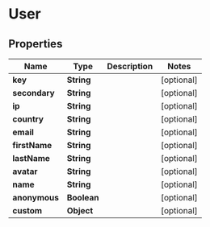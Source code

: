 
# User

## Properties
Name | Type | Description | Notes
------------ | ------------- | ------------- | -------------
**key** | **String** |  |  [optional]
**secondary** | **String** |  |  [optional]
**ip** | **String** |  |  [optional]
**country** | **String** |  |  [optional]
**email** | **String** |  |  [optional]
**firstName** | **String** |  |  [optional]
**lastName** | **String** |  |  [optional]
**avatar** | **String** |  |  [optional]
**name** | **String** |  |  [optional]
**anonymous** | **Boolean** |  |  [optional]
**custom** | **Object** |  |  [optional]



